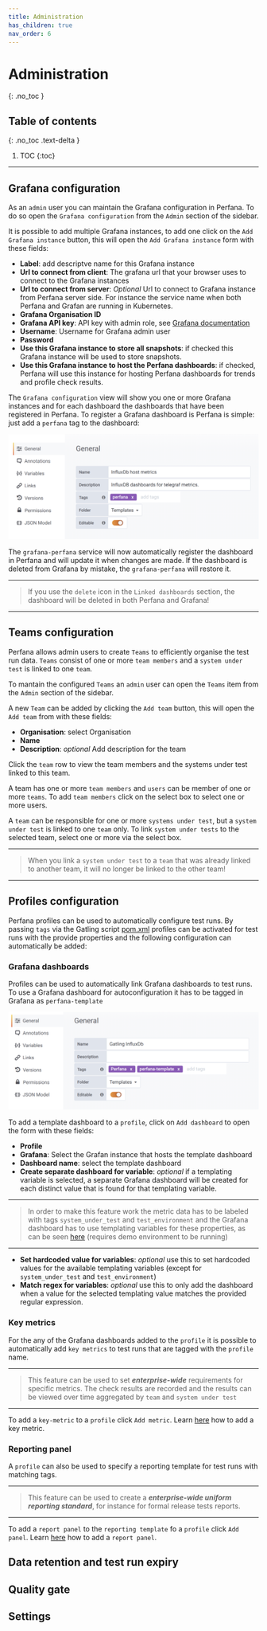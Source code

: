 ```yaml
---
title: Administration
has_children: true
nav_order: 6
---
```


# Administration
{: .no_toc }

## Table of contents
{: .no_toc .text-delta }

1. TOC
{:toc}

---


## Grafana configuration

As an `admin` user you can maintain the Grafana configuration in Perfana. To do so open the `Grafana configuration` from the `Admin` section of the sidebar.

It is possible to add multiple Grafana instances, to add one click on the `Add Grafana instance` button, this will open the `Add Grafana instance` form with these fields:

* **Label**: add descriptve name for this Grafana instance
* **Url to connect from client**: The grafana url that your browser uses to connect to the Grafana instances
* **Url to connect from server**: *Optional* Url to connect to Grafana instance from Perfana server side. For instance the service name when both Perfana and Grafan are running in Kubernetes.
* **Grafana Organisation ID**
* **Grafana API key**: API key with admin role, see [Grafana documentation](https://grafana.com/docs/grafana/latest/http_api/auth/#create-api-token)
* **Username**: Username for Grafana admin user
* **Password**
* **Use this Grafana instance to store all snapshots**: if checked this Grafana instance will be used to store snapshots.
* **Use this Grafana instance to host the Perfana dashboards**: if checked, Perfana will use this instance for hosting Perfana dashboards for trends and profile check results.

The `Grafana configuration` view will show you one or more Grafana instances and for each dashboard the dashboards that have been registered in Perfana. To register a Grafana dashboard is Perfana is simple: just add a `perfana` tag to the dashboard:

![Grafana dashboard tags](../images/grafana-dashboard-tags.png)

The `grafana-perfana` service will now automatically register the dashboard in Perfana and will update it when changes are made. If the dashboard is deleted from Grafana by mistake, the `grafana-perfana` will restore it. 

--- 

> If you use the `delete` icon in the `Linked dashboards` section, the dashboard will be deleted in both Perfana and Grafana!

---
## Teams configuration

Perfana allows admin users to create `Teams` to efficiently organise the test run data. `Teams` consist of one or more `team members` and a `system under test` is linked to one `team`.

To mantain the configured `Teams` an `admin` user can open the `Teams` item from the `Admin` section of the sidebar.

A new `Team` can be added by clicking the `Add team` button, this will open the `Add team` from with these fields:

* **Organisation**: select Organisation
* **Name**
* **Description**: *optional* Add description for the team

Click the `team` row to view the team members and the systems under test linked to this team.

A team has one or more `team members` and `users` can be member of one or more `teams`. To add `team members` click on the select box to select one or more users.

A `team` can be responsible for one or more `systems under test`, but a `system under test` is linked to one `team` only. To link `system under tests` to the selected team, select one or more via the select box.

--- 

> When you link a `system under test` to a `team` that was already linked to another team, it will no longer be linked to the other team!

---
## Profiles configuration

Perfana profiles can be used to automatically configure test runs. By passing `tags` via the Gatling script [pom.xml](https://github.com/perfana/perfana-gatling-afterburner/blob/master/pom.xml#L252) profiles can be activated for test runs with the provide properties and the following configuration can automatically be added:

### Grafana dashboards

Profiles can be used to automatically link Grafana dashboards to test runs. To use a Grafana dashboard for autoconfiguration it has to be tagged in Grafana as `perfana-template`

![Perfana template tag](../images/perfana-template-tag.png)

To add a template dashboard to a `profile`, click on `Add dashboard` to open the form with these fields:

* **Profile**
* **Grafana**: Select the Grafan instance that hosts the template dashboard
* **Dashboard name**: select the template dashboard
* **Create separate dashboard for variable**: *optional* if a templating variable is selected, a separate Grafana dashboard will be created for each distinct value that is found for that templating variable.

--- 

> In order to make this feature work the metric data has to be labeled with tags `system_under_test` and `test_environment` and the Grafana dashboard has to use templating variables for these properties, as can be seen [here](http://localhost:3000/d/template-gatling-influx/gatling-influxdb?editview=templating&orgId=1&theme=light) (requires demo environment to be running)

---
* **Set hardcoded value for variables**: *optional* use this to set hardcoded values for the available templating variables (except for `system_under_test` and `test_environment`)
* **Match regex for variables**: *optional* use this to only add the dashboard when a value for the selected templating value matches the provided regular expression.

### Key metrics

For the any of the Grafana dashboards added to the `profile` it is possible to automatically add `key metrics` to test runs that are tagged with the `profile` name.

--- 

> This feature can be used to set ***enterprise-wide*** requirements for specific metrics. The check results are recorded and the results can be viewed over time aggregated by `team` and `system under test`

--- 

To add a `key-metric` to a `profile` click `Add metric`. Learn [here](https://perfana.github.io/perfana-docs/docs/testconfiguration/testconfiguration.html#add-key-metric) how to add a key metric.

### Reporting panel

A `profile` can also be used to specify a reporting template for test runs with matching tags.

--- 

> This feature can be used to create a ***enterprise-wide uniform reporting standard***, for instance for formal release tests reports.

--- 
To add a `report panel` to the `reporting template` fo a `profile` click `Add panel`. Learn [here](https://perfana.github.io/perfana-docs/docs/testconfiguration/testconfiguration.html#reporting-template) how to add a `report panel`.

## Data retention and test run expiry

## Quality gate

## Settings


